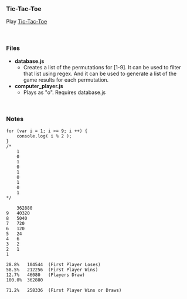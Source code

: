 ### Tic-Tac-Toe

Play [Tic-Tac-Toe](http://wrightben.com/tic-tac-toe/)

<br />

### Files
- **database.js**
	- Creates a list of the permutations for [1-9]. It can be used to filter that list using regex. And it can be used to generate a list of the game results for each permutation. 
- **computer_player.js**
	- Plays as "o". Requires database.js


<br />


### Notes

```
for (var i = 1; i <= 9; i ++) {
	console.log( i % 2 );
}
/*
	1
	0
	1
	0
	1
	0
	1
	0
	1
*/
```

```
	362880
9	40320
8	5040
7	720
6	120
5	24
4	6
3	2
2	1
1	
```

```
28.8%	104544	(First Player Loses)
58.5%	212256	(First Player Wins)
12.7%	46080	(Players Draw)
100.0%	362880

71.2%	258336	(First Player Wins or Draws)
```